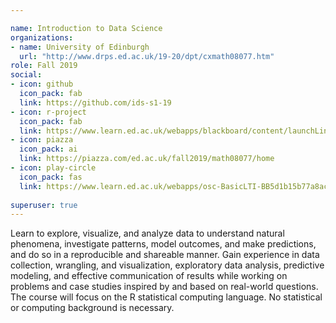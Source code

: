 ```yaml
---

name: Introduction to Data Science
organizations:
- name: University of Edinburgh 
  url: "http://www.drps.ed.ac.uk/19-20/dpt/cxmath08077.htm"
role: Fall 2019
social:
- icon: github
  icon_pack: fab
  link: https://github.com/ids-s1-19
- icon: r-project
  icon_pack: fab
  link: https://www.learn.ed.ac.uk/webapps/blackboard/content/launchLink.jsp?course_id=_75012_1&content_id=_4244962_1&mode=cpview
- icon: piazza
  icon_pack: ai
  link: https://piazza.com/ed.ac.uk/fall2019/math08077/home
- icon: play-circle
  icon_pack: fas
  link: https://www.learn.ed.ac.uk/webapps/osc-BasicLTI-BB5d1b15b77a8ac/tool.jsp?course_id=_75012_1&content_id=_4298466_1
  
superuser: true
---
```


Learn to explore, visualize, and analyze data to understand natural phenomena, investigate patterns, model outcomes, and make predictions, and do so in a reproducible and shareable manner. Gain experience in data collection, wrangling, and visualization, exploratory data analysis, predictive modeling, and effective communication of results while working on problems and case studies inspired by and based on real-world questions. The course will focus on the R statistical computing language. No statistical or computing background is necessary.
